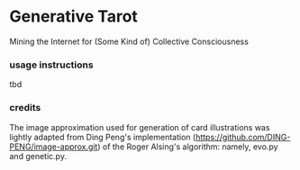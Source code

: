 # Generative Tarot
Mining the Internet for (Some Kind of) Collective Consciousness

### usage instructions

tbd

### credits

The image approximation used for generation of card illustrations was lightly adapted from Ding Peng's implementation (https://github.com/DING-PENG/image-approx.git) of the Roger Alsing's algorithm: namely, evo.py and genetic.py.

